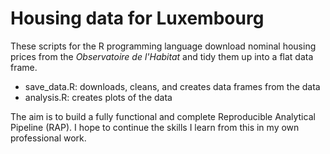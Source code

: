 # Housing data for Luxembourg

These scripts for the R programming language download nominal
housing prices from the *Observatoire de l'Habitat* and
tidy them up into a flat data frame.

- save_data.R: downloads, cleans, and creates data frames from the data
- analysis.R: creates plots of the data

The aim is to build a fully functional and complete Reproducible
Analytical Pipeline (RAP). I hope to continue the skills I learn
from this in my own professional work.
